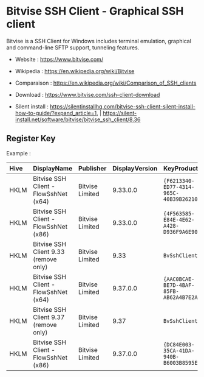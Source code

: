 # Bitvise SSH Client - Graphical SSH client

Bitvise is a SSH Client for Windows includes terminal emulation,
graphical and command-line SFTP support, tunneling features. 

* Website : https://www.bitvise.com/
* Wikipedia : https://en.wikipedia.org/wiki/Bitvise
* Comparaison : https://en.wikipedia.org/wiki/Comparison_of_SSH_clients

* Download : https://www.bitvise.com/ssh-client-download
* Silent install : https://silentinstallhq.com/bitvise-ssh-client-silent-install-how-to-guide/?expand_article=1,
 | https://silent-install.net/software/bitvise/bitvise_ssh_client/8.36


## Register Key

Example :

 | Hive | DisplayName | Publisher | DisplayVersion | KeyProduct | UninstallExe |
 |:---- |:----------- |:--------- |:-------------- |:---------- |:------------ |
 | HKLM | Bitvise SSH Client - FlowSshNet (x64) | Bitvise Limited | 9.33.0.0 | `{F6213340-ED77-4314-965C-40B39B26210C}` | `MsiExec.exe /X{F6213340-ED77-4314-965C-40B39B26210C}` |
 | HKLM | Bitvise SSH Client - FlowSshNet (x86) | Bitvise Limited | 9.33.0.0 | `{4F563585-E84E-4E62-A428-D936F9A6E900}` | `MsiExec.exe /X{4F563585-E84E-4E62-A428-D936F9A6E900}` |
 | HKLM | Bitvise SSH Client 9.33 (remove only) | Bitvise Limited | 9.33     | `BvSshClient`                            | `"C:\Program Files (x86)\Bitvise SSH Client\uninst.exe" "BvSshClient"` |
 | HKLM | Bitvise SSH Client - FlowSshNet (x64) | Bitvise Limited | 9.37.0.0 | `{AAC0BCAE-BE7D-4BAF-85FB-AB62A4B7E2A9}` | `MsiExec.exe /X{AAC0BCAE-BE7D-4BAF-85FB-AB62A4B7E2A9}` |
 | HKLM | Bitvise SSH Client 9.37 (remove only) | Bitvise Limited | 9.37     | `BvSshClient`                            | `"C:\Program Files (x86)\Bitvise SSH Client\uninst.exe" "BvSshClient"` |
 | HKLM | Bitvise SSH Client - FlowSshNet (x86) | Bitvise Limited | 9.37.0.0 | `{DC84E003-35CA-41DA-940B-B6003B8595ED}` | `MsiExec.exe /X{DC84E003-35CA-41DA-940B-B6003B8595ED}` |
